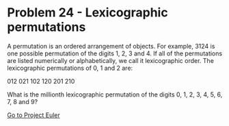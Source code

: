 # Problem 24 - Lexicographic permutations

A permutation is an ordered arrangement of objects. For example, 3124 is one possible permutation of the digits 1, 2, 3 and 4. If all of the permutations are listed numerically or alphabetically, we call it lexicographic order. The lexicographic permutations of 0, 1 and 2 are:

012   021   102   120   201   210  

What is the millionth lexicographic permutation of the digits 0, 1, 2, 3, 4, 5, 6, 7, 8 and 9?

[Go to Project Euler](https://projecteuler.net/problem=24)
